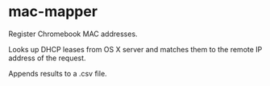 mac-mapper
==========

Register Chromebook MAC addresses.

Looks up DHCP leases from OS X server and matches them to the remote 
IP address of the request.

Appends results to a .csv file.
